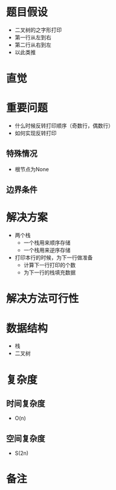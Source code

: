 # 题目假设
- 二叉树的之字形打印
- 第一行从左到右
- 第二行从右到左
- 以此类推
# 直觉

# 重要问题
- 什么时候反转打印顺序（奇数行，偶数行）
- 如何实现反转打印
## 特殊情况
- 根节点为None
## 边界条件

# 解决方案
- 两个栈
    - 一个栈用来顺序存储
    - 一个栈用来逆序存储
- 打印本行的时候，为下一行做准备
    - 计算下一行打印的个数
    - 为下一行的栈填充数据
# 解决方法可行性

# 数据结构
- 栈
- 二叉树
# 复杂度
## 时间复杂度
- O(n)
## 空间复杂度
- S(2n)
# 备注



